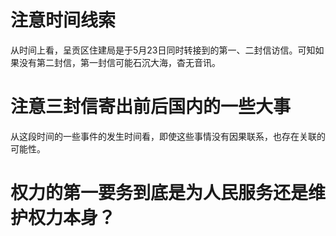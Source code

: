 # 注意时间线索

从时间上看，呈贡区住建局是于5月23日同时转接到的第一、二封信访信。可知如果没有第二封信，第一封信可能石沉大海，杳无音讯。

# 注意三封信寄出前后国内的一些大事

从这段时间的一些事件的发生时间看，即使这些事情没有因果联系，也存在关联的可能性。

# 权力的第一要务到底是为人民服务还是维护权力本身？